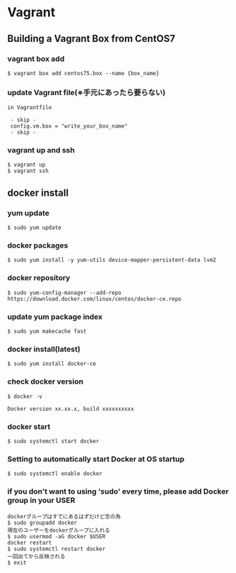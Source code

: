 # Vagrant

## Building a Vagrant Box from CentOS7 

### vagrant box add
```
$ vagrant box add centos75.box --name {box_name}
```
### update Vagrant file(※手元にあったら要らない)
```
in Vagrantfile
 
 - skip -
 config.vm.box = "write_your_box_name"
 - skip -

```
### vagrant up and ssh
```
$ vagrant up
$ vagrant ssh
```
## docker install

### yum update
```
$ sudo yum update
```

### docker packages
```
$ sudo yum install -y yum-utils device-mapper-persistent-data lvm2
```

### docker repository
```
$ sudo yum-config-manager --add-repo https://download.docker.com/linux/centos/docker-ce.repo
```

### update yum package index
```
$ sudo yum makecache fast
```

### docker install(latest)
```
$ sudo yum install docker-ce
```

### check docker version
```
$ docker -v

Docker version xx.xx.x, build xxxxxxxxxx
```

### docker start
```
$ sudo systemctl start docker
```

### Setting to automatically start Docker at OS startup
```
$ sudo systemctl enable docker
```

### if you don't want to using 'sudo' every time, please add Docker group in your USER 
```
dockerグループはすでにあるはずだけど念の為
$ sudo groupadd docker
現在のユーザーをdockerグループに入れる
$ sudo usermod -aG docker $USER
docker restart
$ sudo systemctl restart docker
一回出てから反映される
$ exit
```